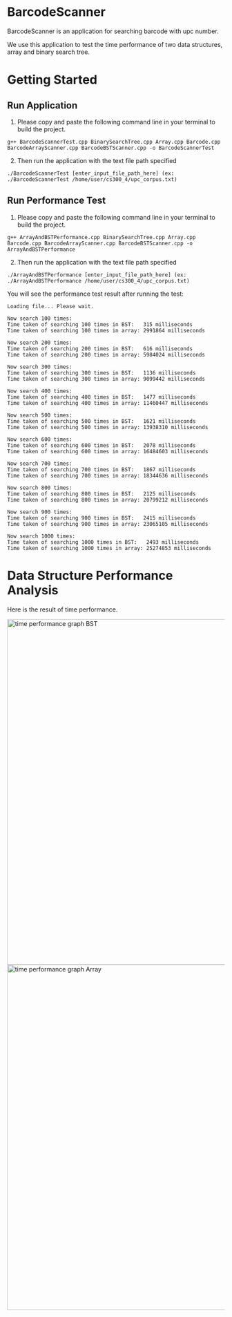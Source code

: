 # BarcodeScanner

BarcodeScanner is an application for searching barcode with upc number.

We use this application to test the time performance of two data structures, array and binary search tree.

# Getting Started

## Run Application

1. Please copy and paste the following command line in your terminal to build the project.
```
g++ BarcodeScannerTest.cpp BinarySearchTree.cpp Array.cpp Barcode.cpp BarcodeArrayScanner.cpp BarcodeBSTScanner.cpp -o BarcodeScannerTest
```

2. Then run the application with the text file path specified
```
./BarcodeScannerTest [enter_input_file_path_here] (ex: ./BarcodeScannerTest /home/user/cs300_4/upc_corpus.txt)
```

## Run Performance Test

1. Please copy and paste the following command line in your terminal to build the project.
```
g++ ArrayAndBSTPerformance.cpp BinarySearchTree.cpp Array.cpp Barcode.cpp BarcodeArrayScanner.cpp BarcodeBSTScanner.cpp -o ArrayAndBSTPerformance
```

2. Then run the application with the text file path specified
```
./ArrayAndBSTPerformance [enter_input_file_path_here] (ex: ./ArrayAndBSTPerformance /home/user/cs300_4/upc_corpus.txt)
```
You will see the performance test result after running the test:

```
Loading file... Please wait.

Now search 100 times:
Time taken of searching 100 times in BST:   315 milliseconds
Time taken of searching 100 times in array: 2991864 milliseconds

Now search 200 times:
Time taken of searching 200 times in BST:   616 milliseconds
Time taken of searching 200 times in array: 5984024 milliseconds

Now search 300 times:
Time taken of searching 300 times in BST:   1136 milliseconds
Time taken of searching 300 times in array: 9099442 milliseconds

Now search 400 times:
Time taken of searching 400 times in BST:   1477 milliseconds
Time taken of searching 400 times in array: 11460447 milliseconds

Now search 500 times:
Time taken of searching 500 times in BST:   1621 milliseconds
Time taken of searching 500 times in array: 13938310 milliseconds

Now search 600 times:
Time taken of searching 600 times in BST:   2078 milliseconds
Time taken of searching 600 times in array: 16484603 milliseconds

Now search 700 times:
Time taken of searching 700 times in BST:   1867 milliseconds
Time taken of searching 700 times in array: 18344636 milliseconds

Now search 800 times:
Time taken of searching 800 times in BST:   2125 milliseconds
Time taken of searching 800 times in array: 20799212 milliseconds

Now search 900 times:
Time taken of searching 900 times in BST:   2415 milliseconds
Time taken of searching 900 times in array: 23065105 milliseconds

Now search 1000 times:
Time taken of searching 1000 times in BST:   2493 milliseconds
Time taken of searching 1000 times in array: 25274853 milliseconds

```

# Data Structure Performance Analysis
Here is the result of time performance.

<img width="800" alt="time performance graph BST" src="https://user-images.githubusercontent.com/23665164/49344548-b37bdb00-f62d-11e8-9923-640a0614dc1b.png">

<img width="800" alt="time performance graph Array" src="https://user-images.githubusercontent.com/23665164/49344549-b37bdb00-f62d-11e8-8f5b-8a04b63310f6.png">
